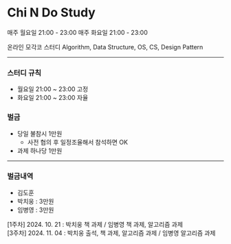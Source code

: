 # Chi N Do Study

매주 월요일 21:00 - 23:00
매주 화요일 21:00 - 23:00

온라인 모각코 스터디
Algorithm, Data Structure, OS, CS, Design Pattern

------------------------

### 스터디 규칙
- 월요일 21:00 ~ 23:00 고정
- 화요일 21:00 ~ 23:00 자율

### 벌금
- 당일 불참시 1만원
  - 사전 협의 후 일정조율해서 참석하면 OK 
- 과제 하나당 1만원

---

### 벌금내역
- 김도훈 
- 박치웅 : 3만원
- 임병영 : 3만원

[1주차] 2024. 10. 21 : 박치웅 책 과제 / 임병영 책 과제, 알고리즘 과제
<br/>
[3주차] 2024. 11. 04 : 박치웅 출석, 책 과제, 알고리즘 과제 / 임병영 알고리즘 과제
